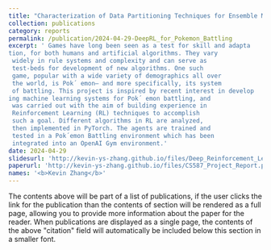 ```yaml
---
title: "Characterization of Data Partitioning Techniques for Ensemble Methods in Automatic Program Repair"
collection: publications
category: reports
permalink: /publication/2024-04-29-DeepRL_for_Pokemon_Battling
excerpt: ' Games have long been seen as a test for skill and adapta
tion, for both humans and artificial algorithms. They vary
 widely in rule systems and complexity and can serve as
 test-beds for development of new algorithms. One such
 game, popular with a wide variety of demographics all over
 the world, is Pok´ emon– and more specifically, its system
 of battling. This project is inspired by recent interest in develop
ing machine learning systems for Pok´ emon battling, and
 was carried out with the aim of building experience in
 Reinforcement Learning (RL) techniques to accomplish
 such a goal. Different algorithms in RL are analyzed,
 then implemented in PyTorch. The agents are trained and
 tested in a Pok´emon Battling environment which has been
 integrated into an OpenAI Gym environment.'
date: 2024-04-29
slidesurl: 'http://kevin-ys-zhang.github.io/files/Deep_Reinforcement_Learning_for_Pokemon_Battling.pdf'
paperurl: 'http://kevin-ys-zhang.github.io/files/CS587_Project_Report.pdf'
names: '<b>Kevin Zhang</b>'
---
```


The contents above will be part of a list of publications, if the user clicks the link for the publication than the contents of section will be rendered as a full page, allowing you to provide more information about the paper for the reader. When publications are displayed as a single page, the contents of the above "citation" field will automatically be included below this section in a smaller font.
